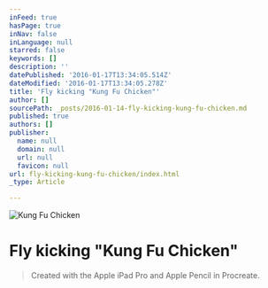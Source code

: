 ```yaml
---
inFeed: true
hasPage: true
inNav: false
inLanguage: null
starred: false
keywords: []
description: ''
datePublished: '2016-01-17T13:34:05.514Z'
dateModified: '2016-01-17T13:34:05.278Z'
title: 'Fly kicking "Kung Fu Chicken"'
author: []
sourcePath: _posts/2016-01-14-fly-kicking-kung-fu-chicken.md
published: true
authors: []
publisher:
  name: null
  domain: null
  url: null
  favicon: null
url: fly-kicking-kung-fu-chicken/index.html
_type: Article

---
```

![Kung Fu Chicken](https://s3-us-west-2.amazonaws.com/the-grid-img/p/c9c6a3898db7b87dd0cd2ed37f6e1186eab1ea30.jpg)

# Fly kicking "Kung Fu Chicken"

> Created with the Apple iPad Pro and Apple Pencil in Procreate.
